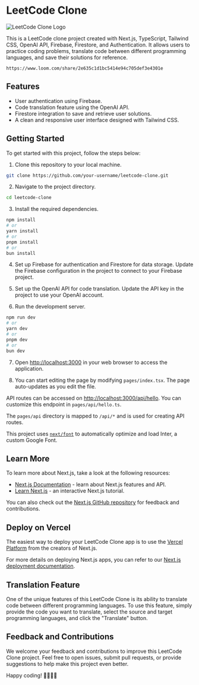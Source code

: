# LeetCode Clone

![LeetCode Clone Logo](https://your-logo-url.com)

This is a LeetCode clone project created with Next.js, TypeScript, Tailwind CSS, OpenAI API, Firebase, Firestore, and Authentication. It allows users to practice coding problems, translate code between different programming languages, and save their solutions for reference.


    https://www.loom.com/share/2e635c1d1bc5414e94c705def3e4301e
     


## Features

- User authentication using Firebase.
- Code translation feature using the OpenAI API.
- Firestore integration to save and retrieve user solutions.
- A clean and responsive user interface designed with Tailwind CSS.

## Getting Started

To get started with this project, follow the steps below:

1. Clone this repository to your local machine.

```bash
git clone https://github.com/your-username/leetcode-clone.git
```

2. Navigate to the project directory.

```bash
cd leetcode-clone
```

3. Install the required dependencies.

```bash
npm install
# or
yarn install
# or
pnpm install
# or
bun install
```

4. Set up Firebase for authentication and Firestore for data storage. Update the Firebase configuration in the project to connect to your Firebase project.

5. Set up the OpenAI API for code translation. Update the API key in the project to use your OpenAI account.

6. Run the development server.

```bash
npm run dev
# or
yarn dev
# or
pnpm dev
# or
bun dev
```

7. Open [http://localhost:3000](http://localhost:3000) in your web browser to access the application.

8. You can start editing the page by modifying `pages/index.tsx`. The page auto-updates as you edit the file.

API routes can be accessed on [http://localhost:3000/api/hello](http://localhost:3000/api/hello). You can customize this endpoint in `pages/api/hello.ts`.

The `pages/api` directory is mapped to `/api/*` and is used for creating API routes.

This project uses [`next/font`](https://nextjs.org/docs/basic-features/font-optimization) to automatically optimize and load Inter, a custom Google Font.

## Learn More

To learn more about Next.js, take a look at the following resources:

- [Next.js Documentation](https://nextjs.org/docs) - learn about Next.js features and API.
- [Learn Next.js](https://nextjs.org/learn) - an interactive Next.js tutorial.

You can also check out the [Next.js GitHub repository](https://github.com/vercel/next.js/) for feedback and contributions.

## Deploy on Vercel

The easiest way to deploy your LeetCode Clone app is to use the [Vercel Platform](https://vercel.com/new?utm_medium=default-template&filter=next.js&utm_source=create-next-app&utm_campaign=create-next-app-readme) from the creators of Next.js.

For more details on deploying Next.js apps, you can refer to our [Next.js deployment documentation](https://nextjs.org/docs/deployment).

## Translation Feature

One of the unique features of this LeetCode Clone is its ability to translate code between different programming languages. To use this feature, simply provide the code you want to translate, select the source and target programming languages, and click the "Translate" button.

## Feedback and Contributions

We welcome your feedback and contributions to improve this LeetCode Clone project. Feel free to open issues, submit pull requests, or provide suggestions to help make this project even better.

Happy coding! 👨‍💻👩‍💻

